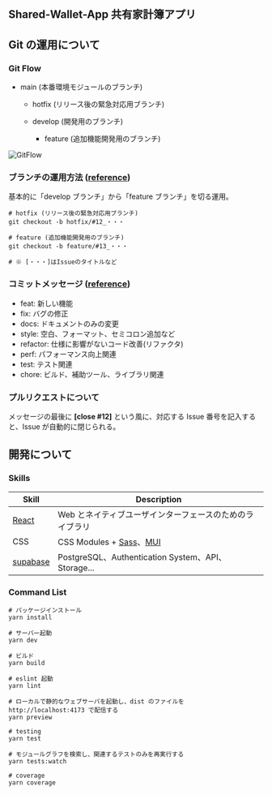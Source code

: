 ## Shared-Wallet-App 共有家計簿アプリ

## Git の運用について

### Git Flow

- main (本番環境モジュールのブランチ)

  - hotfix (リリース後の緊急対応用ブランチ)

  - develop (開発用のブランチ)

    - feature (追加機能開発用のブランチ)

![GitFlow](https://github.com/grazie-a-k-a-keita/Shared-Wallet-App/assets/106722155/dfe354f3-8268-4d93-a6ef-4da9efdfd259)

### ブランチの運用方法 ([reference](https://takeda-no-nao.net/programming/git/git-branch-naming-convention/))

基本的に「develop ブランチ」から「feature ブランチ」を切る運用。

```shell
# hotfix (リリース後の緊急対応用ブランチ)
git checkout -b hotfix/#12_・・・

# feature (追加機能開発用のブランチ)
git checkout -b feature/#13_・・・

# ※ [・・・]はIssueのタイトルなど
```

### コミットメッセージ ([reference](https://qiita.com/konatsu_p/items/dfe199ebe3a7d2010b3e))

- feat: 新しい機能
- fix: バグの修正
- docs: ドキュメントのみの変更
- style: 空白、フォーマット、セミコロン追加など
- refactor: 仕様に影響がないコード改善(リファクタ)
- perf: パフォーマンス向上関連
- test: テスト関連
- chore: ビルド、補助ツール、ライブラリ関連

### プルリクエストについて

メッセージの最後に **[close #12]** という風に、対応する Issue 番号を記入すると、Issue が自動的に閉じられる。

## 開発について

### Skills

| Skill                             | Description                                                           |
| --------------------------------- | --------------------------------------------------------------------- |
| [React](https://ja.react.dev/)    | Web とネイティブユーザインターフェースのためのライブラリ              |
| CSS                               | CSS Modules + [Sass](https://sass-lang.com/)、[MUI](https://mui.com/) |
| [supabase](https://supabase.com/) | PostgreSQL、Authentication System、API、Storage...                    |

### Command List

```shell
# パッケージインストール
yarn install

# サーバー起動
yarn dev

# ビルド
yarn build

# eslint 起動
yarn lint

# ローカルで静的なウェブサーバを起動し、dist のファイルを http://localhost:4173 で配信する
yarn preview

# testing
yarn test

# モジュールグラフを検索し、関連するテストのみを再実行する
yarn tests:watch

# coverage
yarn coverage
```

